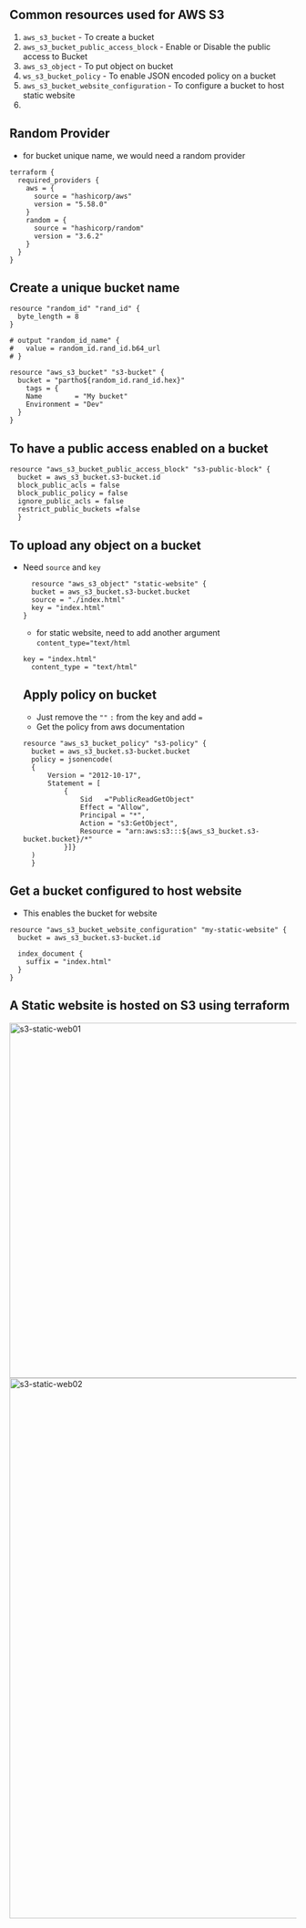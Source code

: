 
## Common resources used for AWS S3
1. `aws_s3_bucket` - To create a bucket
2. `aws_s3_bucket_public_access_block` - Enable or Disable the public access to Bucket
3. `aws_s3_object` - To put object on bucket
4. `ws_s3_bucket_policy` - To enable JSON encoded policy on a bucket
5. `aws_s3_bucket_website_configuration` - To configure a bucket to host static website
6.  

## Random Provider
- for bucket unique name, we would need a random provider

```
terraform {
  required_providers {
    aws = {
      source = "hashicorp/aws"
      version = "5.58.0"
    }
    random = {
      source = "hashicorp/random"
      version = "3.6.2"
    }
  }
}
```

## Create a unique bucket name
```
resource "random_id" "rand_id" {
  byte_length = 8
}

# output "random_id_name" {
#   value = random_id.rand_id.b64_url
# }

resource "aws_s3_bucket" "s3-bucket" {
  bucket = "partho${random_id.rand_id.hex}"
    tags = {
    Name        = "My bucket"
    Environment = "Dev"
  }
}
```

## To have a public access enabled on a bucket
```
resource "aws_s3_bucket_public_access_block" "s3-public-block" {
  bucket = aws_s3_bucket.s3-bucket.id
  block_public_acls = false
  block_public_policy = false
  ignore_public_acls = false
  restrict_public_buckets =false
  }
  ```

  ## To upload any object on a bucket
- Need `source` and `key` 
  ```
    resource "aws_s3_object" "static-website" {
    bucket = aws_s3_bucket.s3-bucket.bucket
    source = "./index.html"
    key = "index.html"
  }
  ```
  - for static website, need to add another argument
  `content_type="text/html`
  ```
  key = "index.html"
    content_type = "text/html"
    ```

  ## Apply policy on bucket
  - Just remove the `""` `:` from the key and add `=`
  - Get the policy from aws documentation

  ```
  resource "aws_s3_bucket_policy" "s3-policy" {
    bucket = aws_s3_bucket.s3-bucket.bucket
    policy = jsonencode(
    {
        Version = "2012-10-17",
        Statement = [
            {
                Sid   ="PublicReadGetObject"
                Effect = "Allow",
                Principal = "*",
                Action = "s3:GetObject",
                Resource = "arn:aws:s3:::${aws_s3_bucket.s3-bucket.bucket}/*"
            }]}
    )
    }

    ```

## Get a bucket configured to host website
- This enables the bucket for website  

```
resource "aws_s3_bucket_website_configuration" "my-static-website" {
  bucket = aws_s3_bucket.s3-bucket.id

  index_document {
    suffix = "index.html"
  }
}
```
## A Static website is hosted on S3 using terraform

<img width="623" alt="s3-static-web01" src="https://github.com/user-attachments/assets/b2b7504f-e660-45ce-862f-34b1094a1b36">

<img width="948" alt="s3-static-web02" src="https://github.com/user-attachments/assets/b0b3c14c-6a20-4e52-a19c-2f18360ab010">